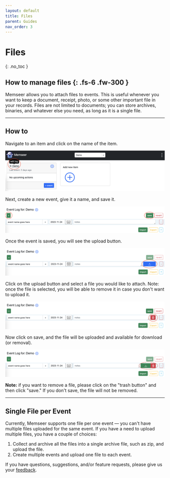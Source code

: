 ```yaml
---
layout: default
title: Files
parent: Guides
nav_order: 3
---
```


# Files
{: .no_toc }

How to manage files
{: .fs-6 .fw-300 }
---

Memseer allows you to attach files to events. This is useful whenever you want to keep a document, receipt, photo, or some other important file in your records. Files are not limited to documents; you can store archives, binaries, and whatever else you need, as long as it is a single file.

---

## How to

Navigate to an item and click on the name of the item.

![](../../assets/images/guides/files/navigate_to_events.png)

Next, create a new event, give it a name, and save it.

![](../../assets/images/guides/files/new_event_created.png)

Once the event is saved, you will see the upload button.

![](../../assets/images/guides/files/upload_button.png)

Click on the upload button and select a file you would like to attach. Note: once the file is selected, you will be able to remove it in case you don't want to upload it.

![](../../assets/images/guides/files/remove_file.png)

Now click on save, and the file will be uploaded and available for download (or removal).

![](../../assets/images/guides/files/download_or_remove.png)

**Note:** if you want to remove a file, please click on the "trash button" and then click "save." If you don't save, the file will not be removed.
          
---

## Single File per Event

Currently, Memseer supports one file per one event — you can't have multiple files uploaded for the same event. If you have a need to upload multiple files, you have a couple of choices:

1. Collect and archive all the files into a single archive file, such as zip, and upload the file.
2. Create multiple events and upload one file to each event.

If you have questions, suggestions, and/or feature requests, please give us your [feedback](../feedback.md).

